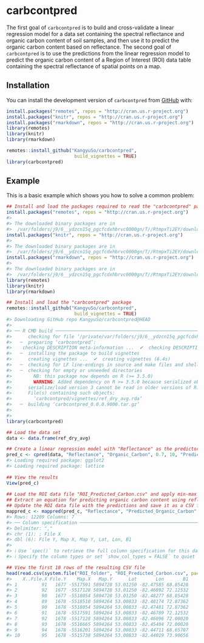 
<!-- README.md is generated from README.Rmd. Please edit that file -->

# carbcontpred

<!-- badges: start -->
<!-- badges: end -->

The first goal of `carbcontpred` is to build and cross-validate a linear
regression model for a data set containing the spectral reflectance and
organic carbon content of soil samples, and then use it to predict the
organic carbon content based on reflectance. The second goal of
`carbcontpred` is to use the predictions from the linear regression
model to predict the organic carbon content of a Region of Interest
(ROI) data table containing the spectral reflectance of spatial points
on a map.

## Installation

You can install the development version of `carbcontpred` from
[GitHub](https://github.com/KangyuSo/carbcontpred) with:

``` r
install.packages("remotes", repos = "http://cran.us.r-project.org")
install.packages("knitr", repos = "http://cran.us.r-project.org")
install.packages("rmarkdown", repos = "http://cran.us.r-project.org")
library(remotes)
library(knitr)
library(rmarkdown)

remotes::install_github("KangyuSo/carbcontpred", 
                         build_vignettes = TRUE)
library(carbcontpred)
```

## Example

This is a basic example which shows you how to solve a common problem:

``` r
## Install and load the packages required to read the "carbcontpred" package
install.packages("remotes", repos = "http://cran.us.r-project.org")
#> 
#> The downloaded binary packages are in
#>  /var/folders/j9/6__ydzcn15q_pgcfcdxhbrvc0000gn/T//RtmpxTi2EY/downloaded_packages
install.packages("knitr", repos = "http://cran.us.r-project.org")
#> 
#> The downloaded binary packages are in
#>  /var/folders/j9/6__ydzcn15q_pgcfcdxhbrvc0000gn/T//RtmpxTi2EY/downloaded_packages
install.packages("rmarkdown", repos = "http://cran.us.r-project.org")
#> 
#> The downloaded binary packages are in
#>  /var/folders/j9/6__ydzcn15q_pgcfcdxhbrvc0000gn/T//RtmpxTi2EY/downloaded_packages
library(remotes)
library(knitr)
library(rmarkdown)

## Install and load the "carbcontpred" package
remotes::install_github("KangyuSo/carbcontpred", 
                         build_vignettes = TRUE)
#> Downloading GitHub repo KangyuSo/carbcontpred@HEAD
#> 
#> ── R CMD build ─────────────────────────────────────────────────────────────────
#>      checking for file ‘/private/var/folders/j9/6__ydzcn15q_pgcfcdxhbrvc0000gn/T/RtmpxTi2EY/remotes10e0b5d29ada9/KangyuSo-carbcontpred-080639d/DESCRIPTION’ ...  ✔  checking for file ‘/private/var/folders/j9/6__ydzcn15q_pgcfcdxhbrvc0000gn/T/RtmpxTi2EY/remotes10e0b5d29ada9/KangyuSo-carbcontpred-080639d/DESCRIPTION’
#>   ─  preparing ‘carbcontpred’:
#>    checking DESCRIPTION meta-information ...  ✔  checking DESCRIPTION meta-information
#>   ─  installing the package to build vignettes
#>      creating vignettes ...  ✔  creating vignettes (6.4s)
#>   ─  checking for LF line-endings in source and make files and shell scripts
#>   ─  checking for empty or unneeded directories
#>        NB: this package now depends on R (>= 3.5.0)
#>        WARNING: Added dependency on R >= 3.5.0 because serialized objects in
#>      serialize/load version 3 cannot be read in older versions of R.
#>      File(s) containing such objects:
#>        ‘carbcontpred/vignettes/ref_dry_avg.rda’
#>   ─  building ‘carbcontpred_0.0.0.9000.tar.gz’
#>      
#> 
library(carbcontpred)

## Load the data set 
data <- data.frame(ref_dry_avg)

## Create a linear regression model with "Reflectance" as the predictor variable, "Organic_Carbon" as the response variable, a test size of 70%, 10 folds for the cross-validation, and "Predicted_Organic_Carbon" as the output column
pred_c <- cpred(data, "Reflectance", "Organic_Carbon", 0.7, 10, "Predicted_Organic_Carbon")
#> Loading required package: ggplot2
#> Loading required package: lattice
 
## View the results
View(pred_c)
   
## Load the ROI data file "ROI_Predicted_Carbon.csv" and apply min-max normalization on the spectral reflectance values 
## Extract an equation for predicting organic carbon content using reflectance based on the results of the "cpred" function and use it to predict the organic carbon content of the "ROI_Predicted_Carbon.csv" file using its reflectance values
## Update the ROI data file with the predictions and save it as a CSV file output titled "ROI_Predicted_Carbon"
mappred_c <- mappred(pred_c, "Reflectance", "Predicted_Organic_Carbon", system.file("extdata", "Reflectance_ROI.csv", package = "carbcontpred"), "ROI_Predicted_Carbon", "ROI_folder", "carbcontpred")
#> Rows: 12209 Columns: 7
#> ── Column specification ────────────────────────────────────────────────────────
#> Delimiter: ","
#> chr (1): ; File X
#> dbl (6): File Y, Map X, Map Y, Lat, Lon, B1
#> 
#> ℹ Use `spec()` to retrieve the full column specification for this data.
#> ℹ Specify the column types or set `show_col_types = FALSE` to quiet this message.

## View the first 10 rows of the resulting CSV file
head(read.csv(system.file("ROI_folder", "ROI_Predicted_Carbon.csv", package = "carbcontpred")), 10)
#>    X..File.X File.Y    Map.X   Map.Y      Lat       Lon       B1
#> 1         91   1677 -5517591 5894728 53.01250 -82.47585 68.85428
#> 2         92   1677 -5517128 5894728 53.01250 -82.46892 72.12532
#> 3         90   1677 -5518054 5894728 53.01250 -82.48277 68.85428
#> 4         89   1678 -5518518 5894264 53.00833 -82.48174 72.87362
#> 5         90   1678 -5518054 5894264 53.00833 -82.47481 72.87362
#> 6         91   1678 -5517591 5894264 53.00833 -82.46789 72.12532
#> 7         92   1678 -5517128 5894264 53.00833 -82.46096 72.00020
#> 8         93   1678 -5516665 5894264 53.00833 -82.45404 72.00020
#> 9         94   1678 -5516201 5894264 53.00833 -82.44711 68.65707
#> 10        95   1678 -5515738 5894264 53.00833 -82.44019 73.90656
```
